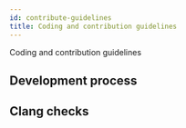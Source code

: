 ```yaml
---
id: contribute-guidelines
title: Coding and contribution guidelines
---
```

Coding and contribution guidelines

## Development process

## Clang checks